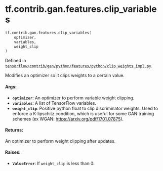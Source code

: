 <div itemscope itemtype="http://developers.google.com/ReferenceObject">
<meta itemprop="name" content="tf.contrib.gan.features.clip_variables" />
</div>

# tf.contrib.gan.features.clip_variables

``` python
tf.contrib.gan.features.clip_variables(
    optimizer,
    variables,
    weight_clip
)
```



Defined in [`tensorflow/contrib/gan/python/features/python/clip_weights_impl.py`](https://www.tensorflow.org/code/tensorflow/contrib/gan/python/features/python/clip_weights_impl.py).

Modifies an optimizer so it clips weights to a certain value.

#### Args:

* <b>`optimizer`</b>: An optimizer to perform variable weight clipping.
* <b>`variables`</b>: A list of TensorFlow variables.
* <b>`weight_clip`</b>: Positive python float to clip discriminator weights. Used to
    enforce a K-lipschitz condition, which is useful for some GAN training
    schemes (ex WGAN: https://arxiv.org/pdf/1701.07875).


#### Returns:

An optimizer to perform weight clipping after updates.


#### Raises:

* <b>`ValueError`</b>: If `weight_clip` is less than 0.
